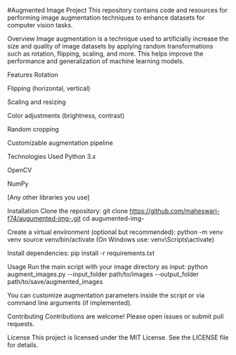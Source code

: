 #Augmented Image Project
This repository contains code and resources for performing image augmentation techniques to enhance datasets for computer vision tasks.

Overview
Image augmentation is a technique used to artificially increase the size and quality of image datasets by applying random transformations such as rotation, flipping, scaling, and more. This helps improve the performance and generalization of machine learning models.

Features
Rotation

Flipping (horizontal, vertical)

Scaling and resizing

Color adjustments (brightness, contrast)

Random cropping

Customizable augmentation pipeline

Technologies Used
Python 3.x

OpenCV

NumPy

[Any other libraries you use]

Installation
Clone the repository:
git clone https://github.com/maheswari-f74/augumented-img-.git
cd augumented-img-

Create a virtual environment (optional but recommended):
python -m venv venv
source venv/bin/activate (On Windows use: venv\Scripts\activate)

Install dependencies:
pip install -r requirements.txt

Usage
Run the main script with your image directory as input:
python augment_images.py --input_folder path/to/images --output_folder path/to/save/augmented_images

You can customize augmentation parameters inside the script or via command line arguments (if implemented).

Contributing
Contributions are welcome! Please open issues or submit pull requests.

License
This project is licensed under the MIT License. See the LICENSE file for details.
